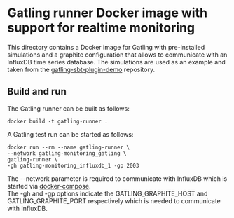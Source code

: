 # Gatling runner Docker image with support for realtime monitoring
This directory contains a Docker image for Gatling with pre-installed simulations and a graphite configuration that allows to communicate with an InfluxDB 
time series database. The simulations are used as an example and taken from the 
[gatling-sbt-plugin-demo](https://github.com/gatling/gatling-sbt-plugin-demo/tree/master/src/test/scala/computerdatabase) repository.

## Build and run
The Gatling runner can be built as follows:

`docker build -t gatling-runner .`

A Gatling test run can be started as follows: 

```
docker run --rm --name gatling-runner \
--network gatling-monitoring_gatling \
gatling-runner \
-gh gatling-monitoring_influxdb_1 -gp 2003
```

The --network parameter is required to communicate with InfluxDB which is started via [docker-compose](../docker-compose.yml).  
The -gh and -gp options indicate the GATLING_GRAPHITE_HOST and GATLING_GRAPHITE_PORT respectively which is needed to communicate with InfluxDB.



